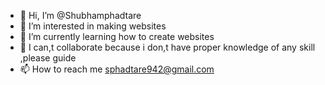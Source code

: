 - 👋 Hi, I’m @Shubhamphadtare
- 👀 I’m interested in making websites
- 🌱 I’m currently learning how to create websites
- 💞️ I can,t collaborate because i don,t have proper knowledge of any skill ,please guide
- 📫 How to reach me sphadtare942@gmail.com

<!---
Shubhamphadtare/Shubhamphadtare is a ✨ special ✨ repository because its `README.md` (this file) appears on your GitHub profile.
You can click the Preview link to take a look at your changes.
--->
